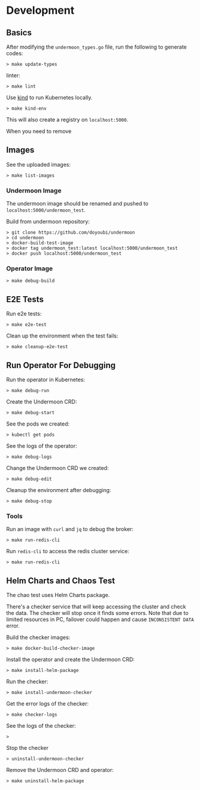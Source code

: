 # Development

## Basics

After modifying the `undermoon_types.go` file,
run the following to generate codes:
```
> make update-types
```

linter:
```
> make lint
```

Use [kind](https://kind.sigs.k8s.io/) to run Kubernetes locally.
```
> make kind-env
```

This will also create a registry on `localhost:5000`.

When you need to remove

## Images

See the uploaded images:
```
> make list-images
```

### Undermoon Image
The undermoon image should be renamed and pushed to `localhost:5000/undermoon_test`.

Build from undermoon repository:
```
> git clone https://github.com/doyoubi/undermoon
> cd undermoon
> docker-build-test-image
> docker tag undermoon_test:latest localhost:5000/undermoon_test
> docker push localhost:5000/undermoon_test
```

### Operator Image
```
> make debug-build
```

## E2E Tests

Run e2e tests:
```
> make e2e-test
```

Clean up the environment when the test fails:
```
> make cleanup-e2e-test
```

## Run Operator For Debugging

Run the operator in Kubernetes:
```
> make debug-run
```

Create the Undermoon CRD:
```
> make debug-start
```

See the pods we created:
```
> kubectl get pods
```

See the logs of the operator:
```
> make debug-logs
```

Change the Undermoon CRD we created:
```
> make debug-edit
```

Cleanup the environment after debugging:
```
> make debug-stop
```

### Tools
Run an image with `curl` and `jq` to debug the broker:
```
> make run-redis-cli
```

Run `redis-cli` to access the redis cluster service:
```
> make run-redis-cli
```

## Helm Charts and Chaos Test

The chao test uses Helm Charts package.

There's a checker service that will keep accessing the cluster
and check the data. The checker will stop once it finds some errors.
Note that due to limited resources in PC,
failover could happen and cause `INCONSISTENT DATA` error.

Build the checker images:
```
> make docker-build-checker-image
```

Install the operator and create the Undermoon CRD:
```
> make install-helm-package
```

Run the checker:
```
> make install-undermoon-checker
```

Get the error logs of the checker:
```
> make checker-logs
```

See the logs of the checker:
```
>
```

Stop the checker
```
> uninstall-undermoon-checker
```

Remove the Undermoon CRD and operator:
```
> make uninstall-helm-package
```

